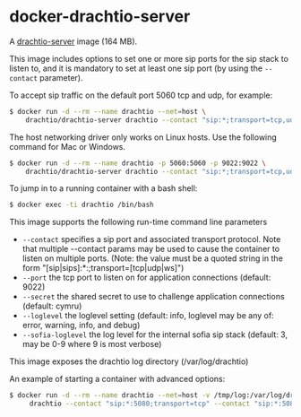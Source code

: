 # docker-drachtio-server

A [drachtio-server](https://github.com/davehorton/drachtio-server) image (164 MB).

This image includes options to set one or more sip ports for the sip stack to listen to, and it is mandatory to set at least one sip port (by using the `--contact` parameter).

To accept sip traffic on the default port 5060 tcp and udp, for example:
```bash
$ docker run -d --rm --name drachtio --net=host \
    drachtio/drachtio-server drachtio --contact "sip:*;transport=tcp,udp" 
```
The host networking driver only works on Linux hosts. Use the following command for Mac or Windows.
```bash
$ docker run -d --rm --name drachtio -p 5060:5060 -p 9022:9022 \
    drachtio/drachtio-server drachtio --contact "sip:*;transport=tcp,udp"
```

To jump in to a running container with a bash shell:
```bash
$ docker exec -ti drachtio /bin/bash
```

This image supports the following run-time command line parameters
* `--contact` specifies a sip port and associated transport protocol.  Note that multiple --contact params may be used to cause the container to listen on multiple ports. (Note: the value must be a quoted string in the form "[sip|sips]:*:<port>;transport=[tcp|udp|ws]")
* `--port` the tcp port to listen on for application connections (default: 9022)
* `--secret` the shared secret to use to challenge application connections (default: cymru)
* `--loglevel` the loglevel setting (default: info, loglevel may be any of: error, warning, info, and debug)
* `--sofia-loglevel` the log level for the internal sofia sip stack (default: 3, may be 0-9 where 9 is most verbose)



This image exposes the drachtio log directory (/var/log/drachtio)

An example of starting a container with advanced options:
```bash
$ docker run -d --rm --name drachtio --net=host -v /tmp/log:/var/log/drachtio  drachtio/drachtio-server \
     drachtio --contact "sip:*:5080;transport=tcp" --contact "sip:*:5081;transport=tcp"
```
